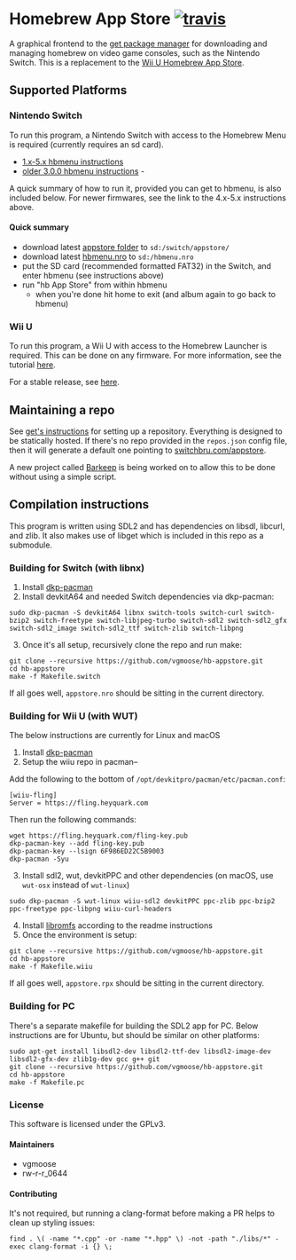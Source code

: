 # Homebrew App Store [![travis](https://travis-ci.org/vgmoose/hb-appstore.svg?branch=master)](https://travis-ci.org/vgmoose/hb-appstore)
A graphical frontend to the [get package manager](https://github.com/vgmoose/libget) for downloading and managing homebrew on video game consoles, such as the Nintendo Switch. This is a replacement to the [Wii U Homebrew App Store](https://github.com/vgmoose/wiiu-hbas).

## Supported Platforms
### Nintendo Switch
To run this program, a Nintendo Switch with access to the Homebrew Menu is required (currently requires an sd card).
- [1.x-5.x hbmenu instructions](https://gbatemp.net/threads/switch-hacking-101-how-to-launch-the-homebrew-menu-on-4-x-5-x.504012/)
- [older 3.0.0 hbmenu instructions](https://switchbrew.github.io/nx-hbl/) -

A quick summary of how to run it, provided you can get to hbmenu, is also included below. For newer firmwares, see the link to the 4.x-5.x instructions above.

#### Quick summary
- download latest [appstore folder](https://github.com/vgmoose/hb-appstore/releases) to `sd:/switch/appstore/`
- download latest [hbmenu.nro](https://github.com/switchbrew/nx-hbmenu/releases/latest) to `sd:/hbmenu.nro`
- put the SD card (recommended formatted FAT32) in the Switch, and enter hbmenu (see instructions above)
- run "hb App Store" from within hbmenu
   - when you're done hit home to exit (and album again to go back to hbmenu)

### Wii U
To run this program, a Wii U with access to the Homebrew Launcher is required. This can be done on any firmware. For more information, see the tutorial [here](https://wiiu.hacks.guide).

For a stable release, see [here](https://github.com/vgmoose/wiiu-hbas/releases).

## Maintaining a repo
See [get's instructions](https://github.com/vgmoose/get#setting-up-repos) for setting up a repository. Everything is designed to be statically hosted. If there's no repo provided in the `repos.json` config file, then it will generate a default one pointing to [switchbru.com/appstore](http://switchbru.com/appstore/).

A new project called [Barkeep](https://github.com/vgmoose/barkeep) is being worked on to allow this to be done without using a simple script.

## Compilation instructions
This program is written using SDL2 and has dependencies on libsdl, libcurl, and zlib. It also makes use of libget which is included in this repo as a submodule.

### Building for Switch (with libnx)
1. Install [dkp-pacman](https://devkitpro.org/viewtopic.php?f=13&t=8702)
2. Install devkitA64 and needed Switch dependencies via dkp-pacman:
```
sudo dkp-pacman -S devkitA64 libnx switch-tools switch-curl switch-bzip2 switch-freetype switch-libjpeg-turbo switch-sdl2 switch-sdl2_gfx switch-sdl2_image switch-sdl2_ttf switch-zlib switch-libpng
```
3. Once it's all setup, recursively clone the repo and run make:
```
git clone --recursive https://github.com/vgmoose/hb-appstore.git
cd hb-appstore
make -f Makefile.switch
```

If all goes well, `appstore.nro` should be sitting in the current directory.

### Building for Wii U (with WUT)
The below instructions are currently for Linux and macOS
1. Install [dkp-pacman](https://devkitpro.org/viewtopic.php?f=13&t=8702)
2. Setup the wiiu repo in pacman–

Add the following to the bottom of `/opt/devkitpro/pacman/etc/pacman.conf`:
```
[wiiu-fling]
Server = https://fling.heyquark.com
```

Then run the following commands:
```
wget https://fling.heyquark.com/fling-key.pub
dkp-pacman-key --add fling-key.pub
dkp-pacman-key --lsign 6F986ED22C5B9003
dkp-pacman -Syu
```
3. Install sdl2, wut, devkitPPC and other dependencies (on macOS, use `wut-osx` instead of `wut-linux`)
```
sudo dkp-pacman -S wut-linux wiiu-sdl2 devkitPPC ppc-zlib ppc-bzip2 ppc-freetype ppc-libpng wiiu-curl-headers
```
4. Install [libromfs](https://github.com/rw-r-r-0644/libromfs-wiiu) according to the readme instructions
5. Once the environment is setup:
```
git clone --recursive https://github.com/vgmoose/hb-appstore.git
cd hb-appstore
make -f Makefile.wiiu
```

If all goes well, `appstore.rpx` should be sitting in the current directory.

### Building for PC
There's a separate makefile for building the SDL2 app for PC. Below instructions are for Ubuntu, but should be similar on other platforms:
```
sudo apt-get install libsdl2-dev libsdl2-ttf-dev libsdl2-image-dev libsdl2-gfx-dev zlib1g-dev gcc g++ git
git clone --recursive https://github.com/vgmoose/hb-appstore.git
cd hb-appstore
make -f Makefile.pc
```

### License
This software is licensed under the GPLv3.

#### Maintainers
- vgmoose
- rw-r-r_0644

#### Contributing
It's not required, but running a clang-format before making a PR helps to clean up styling issues:
```
find . \( -name "*.cpp" -or -name "*.hpp" \) -not -path "./libs/*" -exec clang-format -i {} \;
```

